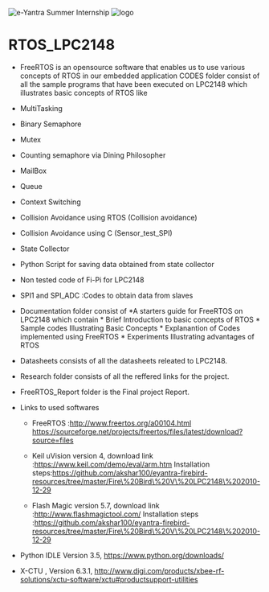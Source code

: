 ![e-Yantra Summer Internship](http://www.e-yantra.org/img/EyantraLogoLarge.png)
![logo](https://github.com/eYSIP-2016/Autonomous-Drone/blob/master/datasheets/ReadMe_images/iitbblack.jpg)

# RTOS_LPC2148

* FreeRTOS is an opensource software that enables us to use various concepts of RTOS in our embedded application
CODES folder consist of all the sample programs that have been executed on LPC2148 which illustrates basic concepts of RTOS like
 * MultiTasking
 * Binary Semaphore
 * Mutex
 * Counting semaphore via Dining Philosopher
 * MailBox
 * Queue
 * Context Switching
 * Collision Avoidance using RTOS (Collision avoidance)
 * Collision Avoidance using C (Sensor_test_SPI)
 * State Collector
 * Python Script for saving data obtained from state collector
 * Non tested code of Fi-Pi for LPC2148
 * SPI1 and SPI_ADC :Codes to obtain data from slaves 
 
* Documentation folder consist of 
    *A starters guide for FreeRTOS on LPC2148 which contain
        * Brief Introduction to basic concepts of RTOS
        * Sample codes Illustrating Basic Concepts
        * Explanantion of Codes implemented using FreeRTOS
        * Experiments Illustrating advantages of RTOS

* Datasheets consists of all the datasheets releated to LPC2148.
* Research folder consists of all the reffered links for the project.
* FreeRTOS_Report folder is the Final project Report.
* Links to used softwares
  * FreeRTOS :http://www.freertos.org/a00104.html
              https://sourceforge.net/projects/freertos/files/latest/download?source=files
  * Keil uVision 
   version 4, download link :https://www.keil.com/demo/eval/arm.htm
   Installation steps:https://github.com/akshar100/eyantra-firebird-resources/tree/master/Fire\%20Bird\%20V\%20LPC2148\%202010-12-29
    
  * Flash Magic 
   version 5.7, download link :http://www.flashmagictool.com/
   Installation steps :https://github.com/akshar100/eyantra-firebird-resources/tree/master/Fire\%20Bird\%20V\%20LPC2148\%202010-12-29

 * Python IDLE 
   Version 3.5, https://www.python.org/downloads/
 * X-CTU , Version 6.3.1, http://www.digi.com/products/xbee-rf-solutions/xctu-software/xctu#productsupport-utilities
  

